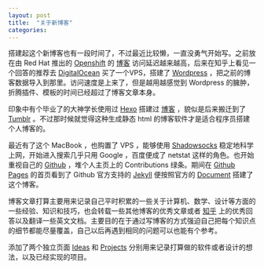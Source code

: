 ```yaml
---
layout: post
title:  "关于新博客"
categories:
---
```

搭建起这个新博客也有一段时间了，不过最近比较懒，一直没勇气开始写。之前放在由 Red Hat 推出的 [Openshift][Openshift] 的 [博客][Blog-old] 访问延迟越来越高，后来在知乎上看见一个回答的推荐去 [DigitalOcean][DigitalOcean] 买了一个VPS，搭建了 [Wordpress][Wordpress] ，把之前的博客数据导入到那里。访问速度是上来了，但是越用越感觉到 Wordpress 的臃肿，折腾插件、模板的时间已经超过了博客文章本身。

印象中有个毕业了的大神学长使用过 [Hexo][Hexo] 搭建过 [博客][fxck.it] ，貌似是后来搬迁到了 [Tumblr][Tumblr] 。不过那时候就觉得这种生成静态 html 的博客软件才是适合程序员搭建个人博客的。

最近有了这个 MacBook ，也购置了 VPS ，能够使用 [Shadowsocks][Shadowsocks] 稳定地科学上网，开始进入搜索几乎只用 Google ，百度便成了 netstat 这样的角色。也开始重视自己的 [Github][Github] ，堆个人主页上的 Contributions 绿条。期间在 [Github Pages][Github Pages] 的首页看到了 Github 官方支持的 [Jekyll][Jekyll] 便按照官方的 [Document][Document] 搭建了这个博客。

博客文章打算主要用来记录自己平时积累的一些关于计算机、数学、设计等方面的一些经验、知识和技巧，也会转载一些其他博客的优秀文章或者 [知乎][Zhihu] 上的优秀回答以及翻译一些英文文档。主要目的在于通过写博客的方式强迫自己把每个知识点的细节都能尽量覆盖，自己以后再遇到相同的问题可以也能有个参考。

添加了两个独立页面 [Ideas][Ideas] 和 [Projects][Projects] 分别用来记录打算做的软件或者设计的想法，以及已经实现的项目。

[Openshift]:    https://www.openshift.com/
[Blog-old]:     http://bolg-old.nsmss.com/
[DigitalOcean]: https://www.digitalocean.com/?refcode=e3acd48547b7
[Wordpress]:    https://wordpress.org/
[Hexo]:         http://hexo.io/
[fxck.it]:      http://fxck.it/
[Tumblr]:       https://www.tumblr.com/
[Shadowsocks]:  https://github.com/shadowsocks
[Github]:       https://github.com/mdluo
[Github Pages]: https://pages.github.com/
[Jekyll]:       http://jekyllrb.com/
[Document]:     https://help.github.com/articles/using-jekyll-with-pages/
[Zhihu]:        http://www.zhihu.com/
[Ideas]:        /ideas.html
[Projects]:     /projects.html
